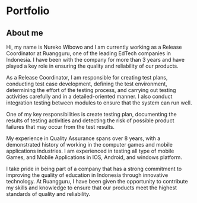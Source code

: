 # Portfolio

## About me

Hi, my name is Nureko Wibowo and I am currently working as a Release Coordinator at Ruangguru, one of the leading EdTech companies in Indonesia. I have been with the company for more than 3 years and have played a key role in ensuring the quality and reliability of our products.

As a Release Coordinator, I am responsible for creating test plans, conducting test case development, defining the test environment, determining the effort of the testing process, and carrying out testing activities carefully and in a detailed-oriented manner. I also conduct integration testing between modules to ensure that the system can run well.

One of my key responsibilities is create testing plan, documenting the results of testing activities and detecting the risk of possible product failures that may occur from the test results.

My experience in Quality Assurance spans over 8 years, with a demonstrated history of working in the computer games and mobile applications industries. I am experienced in testing all type of mobile Games, and Mobile Applications in IOS, Android, and windows platform.

I take pride in being part of a company that has a strong commitment to improving the quality of education in Indonesia through innovative technology. At Ruangguru, I have been given the opportunity to contribute my skills and knowledge to ensure that our products meet the highest standards of quality and reliability.
